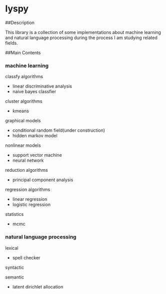 lyspy
======

##Description

This library is a collection of some implementations about machine learning and natural language processing during the process I am studying related fields. 


##Main Contents

### machine learning

classfy algorithms
- linear discriminative analysis
- naive bayes classfier 

cluster algorithms
- kmeans

graphical models
- conditional random field(under construction)
- hidden markov model

nonlinear models
- support vector machine
- neural network

reduction algorithms
- principal component analysis

regression algorithms
- linear regression
- logistic regression

statistics
- mcmc

### natural language processing

lexical
- spell checker

syntactic

semantic
- latent dirichlet allocation








